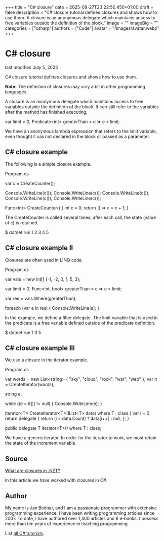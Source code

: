 +++
title = "C# closure"
date = 2025-08-27T23:22:50.450+01:00
draft = false
description = "C# closure tutorial defines closures and shows
how to use them. A closure is an anonymous delegate which maintains access to
free variables outside the definition of the block."
image = ""
imageBig = ""
categories = ["csharp"]
authors = ["Cude"]
avatar = "/images/avatar.webp"
+++

# C# closure

last modified July 5, 2023

 

C# closure tutorial defines closures and shows how to use them.

**Note:** The definition of closures may vary a bit in other
programming languages.

A closure is an anonymous delegate which maintains access to free variables
outside the definition of the block. It can still refer to the variables after
the method has finished executing.

var limit = 0;
Predicate&lt;int&gt; greaterThan = e =&gt; e &gt; limit;

We have an anonymous lambda expression that refers to the limit
variable, even thought it vas not declared in the block or passed as a
parameter.

## C# closure example

The following is a simple closure example.

Program.cs
  

var c = CreateCounter();

Console.WriteLine(c());
Console.WriteLine(c());
Console.WriteLine(c());
Console.WriteLine(c());
Console.WriteLine(c());

Func&lt;int&gt; CreateCounter()
{
    int c = 0;
    return () =&gt; c = c + 1;
}

The CreateCounter is called several times; after each call, the
state (value of c) is retained.

$ dotnet run
1
2
3
4
5

## C# closure example II

Closures are often used in LINQ code.

Program.cs
  

var vals = new int[] {-1, -2, 0, 1, 5, 3};

var limit = 0;
Func&lt;int, bool&gt; greaterThan = e =&gt; e &gt; limit;

var res = vals.Where(greaterThan);

foreach (var e in res)
{
    Console.WriteLine(e);
}

In the example, we define a filter delegate. The limit variable 
that is used in the predicate is a free variable defined outside of the 
predicate definition.

$ dotnet run 
1
3
5 

## C# closure example III

We use a closure in the iterator example.

Program.cs
  

var words = new List&lt;string&gt; { "sky", "cloud", "rock", "war", "web" };
var it = CreateIterator(words);

string e;

while ((e = it()) != null)
{
    Console.WriteLine(e);
}

Iterator&lt;T&gt; CreateIterator&lt;T&gt;(IList&lt;T&gt; data) where T : class
{
    var i = 0;
    return delegate { return (i &lt; data.Count) ? data[i++] : null; };
}

public delegate T Iterator&lt;T&gt;() where T : class;

We have a generic iterator. In order for the iterator to work, we must retain 
the state of the increment variable.

## Source

[What are closures in .NET?](https://stackoverflow.com/questions/428617/what-are-closures-in-net)

In this article we have worked with closures in C#.

## Author

My name is Jan Bodnar, and I am a passionate programmer with extensive
programming experience. I have been writing programming articles since 2007.
To date, I have authored over 1,400 articles and 8 e-books. I possess more
than ten years of experience in teaching programming.

List [all C# tutorials](/csharp/).